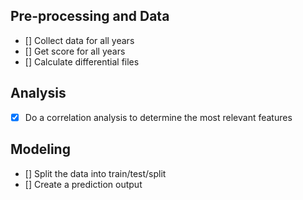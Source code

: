 ## Pre-processing and Data
- [] Collect data for all years
- [] Get score for all years
- [] Calculate differential files

## Analysis
- [x] Do a correlation analysis to determine the most relevant features

## Modeling
- [] Split the data into train/test/split
- [] Create a prediction output